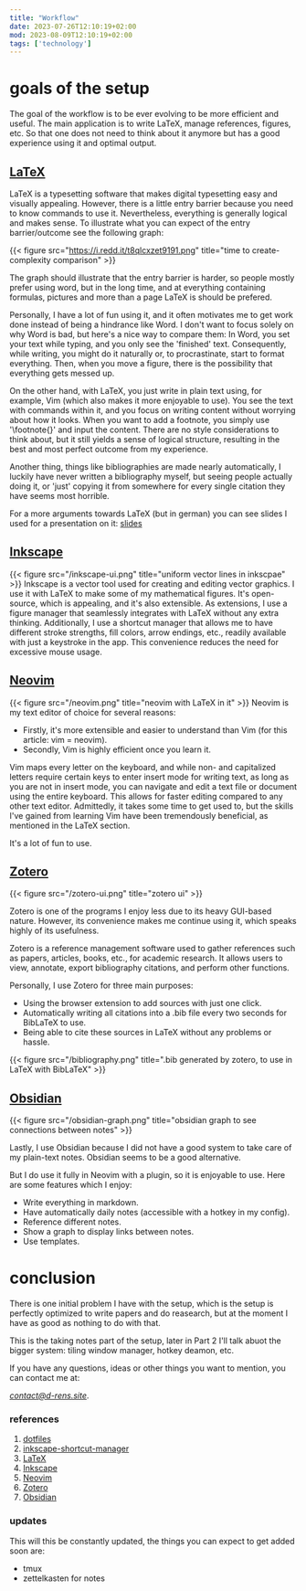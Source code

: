 ```yaml
---
title: "Workflow"
date: 2023-07-26T12:10:19+02:00
mod: 2023-08-09T12:10:19+02:00
tags: ['technology']
---
```


<!-- todo
make a workflow diagram, maybe with xmind/LaTeX
-->




# goals of the setup
The goal of the workflow is to be ever evolving to be more efficient and
useful. The main application is to write LaTeX, manage references,
figures, etc. So that one does not need to think about it anymore but
has a good experience using it and optimal output.

## [LaTeX](https://en.wikipedia.org/wiki/LaTeX)
LaTeX is a typesetting software that makes digital typesetting easy and
visually appealing. However, there is a little entry barrier because you
need to know commands to use it. Nevertheless, everything is generally
logical and makes sense. To illustrate what you can expect of the entry
barrier/outcome see the following graph:

{{< figure src="https://i.redd.it/t8qlcxzet9191.png" title="time to create-complexity comparison" >}} 

The graph should illustrate that the entry barrier is harder, so people mostly
prefer using word, but in the long time, and at everything containing formulas,
pictures and more than a page LaTeX is should be prefered.

Personally, I have a lot of fun using it, and it often motivates me to
get work done instead of being a hindrance like Word. I don\'t want to
focus solely on why Word is bad, but here\'s a nice way to compare them:
In Word, you set your text while typing, and you only see the
\'finished\' text. Consequently, while writing, you might do it
naturally or, to procrastinate, start to format everything. Then, when
you move a figure, there is the possibility that everything gets messed
up.

On the other hand, with LaTeX, you just write in plain text using, for
example, Vim (which also makes it more enjoyable to use). You see the
text with commands within it, and you focus on writing content without
worrying about how it looks. When you want to add a footnote, you simply
use \'\\footnote{}\' and input the content. There are no style
considerations to think about, but it still yields a sense of logical
structure, resulting in the best and most perfect outcome from my
experience.

Another thing, things like bibliographies are made nearly automatically,
I luckily have never written a bibliography myself, but seeing people
actually doing it, or \'just\' copying it from somewhere for every
single citation they have seems most horrible.

For a more arguments towards LaTeX (but in german) you can see slides I used for a
presentation on it: [slides](/latex-preaesentation.pdf)

## [Inkscape](https://inkscape.org/about/)
{{< figure src="/inkscape-ui.png" title="uniform vector lines in inkscpae" >}} 
Inkscape is a vector tool used for creating and editing vector graphics.
I use it with LaTeX to make some of my mathematical figures. It\'s
open-source, which is appealing, and it\'s also extensible. As
extensions, I use a figure manager that seamlessly integrates with LaTeX
without any extra thinking. Additionally, I use a shortcut manager that
allows me to have different stroke strengths, fill colors, arrow
endings, etc., readily available with just a keystroke in the app. This
convenience reduces the need for excessive mouse usage.

## [Neovim](https://github.com/neovim/neovim)
{{< figure src="/neovim.png" title="neovim with LaTeX in it" >}} 
Neovim is my text editor of choice for several reasons:
- Firstly, it\'s more extensible and easier to understand than Vim (for this article: vim = neovim).
- Secondly, Vim is highly efficient once you learn it.

Vim maps every letter on the keyboard, and while non- and capitalized
letters require certain keys to enter insert mode for writing text, as
long as you are not in insert mode, you can navigate and edit a text
file or document using the entire keyboard. This allows for faster
editing compared to any other text editor. Admittedly, it takes some
time to get used to, but the skills I\'ve gained from learning Vim have
been tremendously beneficial, as mentioned in the LaTeX section.

It\'s a lot of fun to use.

## [Zotero](https://www.zotero.org/)
{{< figure src="/zotero-ui.png" title="zotero ui" >}} 

Zotero is one of the programs I enjoy less due to its heavy GUI-based
nature. However, its convenience makes me continue using it, which
speaks highly of its usefulness.

Zotero is a reference management software used to gather references such
as papers, articles, books, etc., for academic research. It allows users
to view, annotate, export bibliography citations, and perform other
functions.

Personally, I use Zotero for three main purposes:

-   Using the browser extension to add sources with just one click.
-   Automatically writing all citations into a .bib file every two seconds for BibLaTeX to use.
-   Being able to cite these sources in LaTeX without any problems or hassle.

{{< figure src="/bibliography.png" title=".bib generated by zotero, to use in LaTeX with BibLaTeX" >}} 


## [Obsidian](https://obsidian.md/)
{{< figure src="/obsidian-graph.png" title="obsidian graph to see connections between notes" >}} 


Lastly, I use Obsidian because I did not have a good system to take care
of my plain-text notes. Obsidian seems to be a good alternative.

But I do use it fully in Neovim with a plugin, so it is enjoyable to
use. Here are some features which I enjoy:

-   Write everything in markdown.
-   Have automatically daily notes (accessible with a hotkey in my config).
-   Reference different notes.
-   Show a graph to display links between notes.
-   Use templates.

# conclusion
There is one initial problem I have with the setup, which is the setup
is perfectly optimized to write papers and do reasearch, but at the
moment I have as good as nothing to do with that.

This is the taking notes part of the setup, later in Part 2 I\'ll talk
abuot the bigger system: tiling window manager, hotkey deamon, etc.

If you have any questions, ideas or other things you want to mention,
you can contact me at:

[*contact@d-rens.site*](mailto:contact@d-rens.site?subject=Web%20page%20contact%20link).



### references
1. [dotfiles](https://github.com/d-rens/dotfiles)
2. [inkscape-shortcut-manager](https://github.com/d-rens/inkscape-shortcut-manager)
3. [LaTeX](https://en.wikipedia.org/wiki/LaTeX)
4. [Inkscape](https://inkscape.org/about/)
5. [Neovim](https://github.com/neovim/neovim)
6. [Zotero](https://www.zotero.org/)
7. [Obsidian](https://obsidian.md/)

### updates
This will this be constantly updated, the things you can expect to get
added soon are:
-   tmux
-   zettelkasten for notes
